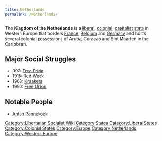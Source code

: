 ```yaml
---
title: Netherlands
permalink: /Netherlands/
---
```


The **Kingdom of the Netherlands** is a
[liberal](Liberalism.md "wikilink"), [colonial](Colonialism.md "wikilink"),
[capitalist](Capitalism.md "wikilink") [state](List_of_States.md "wikilink")
in Western Europe that borders [France](France.md "wikilink"),
[Belgium](Belgium.md "wikilink") and [Germany](Germany.md "wikilink") and
holds several colonial possessions of Aruba, Curaçao and Sint Maarten in
the Caribbean.

## Major Social Struggles

- 993: [Free Frisia](Free_Frisia.md "wikilink")
- 1918: [Red Week](Red_Week_(Netherlands).md "wikilink")
- 1968: [Kraakers](Kraakers.md "wikilink")
- 1990: [Free Union](Free_Union_(Netherlands_and_Belgium).md "wikilink")

## Notable People

- [Anton Pannekoek](Anton_Pannekoek.md "wikilink")

[Category:Libertarian Socialist
Wiki](Category:Libertarian_Socialist_Wiki.md "wikilink")
[Category:States](Category:States.md "wikilink") [Category:Liberal
States](Category:Liberal_States.md "wikilink") [Category:Colonial
States](Category:Colonial_States.md "wikilink")
[Category:Europe](Category:Europe.md "wikilink")
[Category:Netherlands](Category:Netherlands.md "wikilink")
[Category:Western Europe](Category:Western_Europe.md "wikilink")
